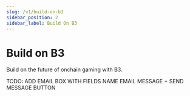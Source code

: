 ```yaml
---
slug: /v1/build-on-b3
sidebar_position: 2
sidebar_label: Build On B3
---
```


# Build on B3

Build on the future of onchain gaming with B3.

TODO: ADD EMAIL BOX WITH FIELDS NAME EMAIL MESSAGE + SEND MESSAGE BUTTON